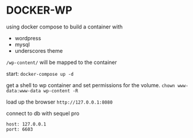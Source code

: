 # DOCKER-WP

using docker compose to build a container with

* wordpress
* mysql
* underscores theme

`/wp-content/` will be mapped to the container

start: `docker-compose up -d`

get a shell to wp container and set permissions for the volume.
`chown www-data:www-data wp-content -R`

load up the browser
`http://127.0.0.1:8080`

connect to db with sequel pro
```
host: 127.0.0.1
port: 6603
```

